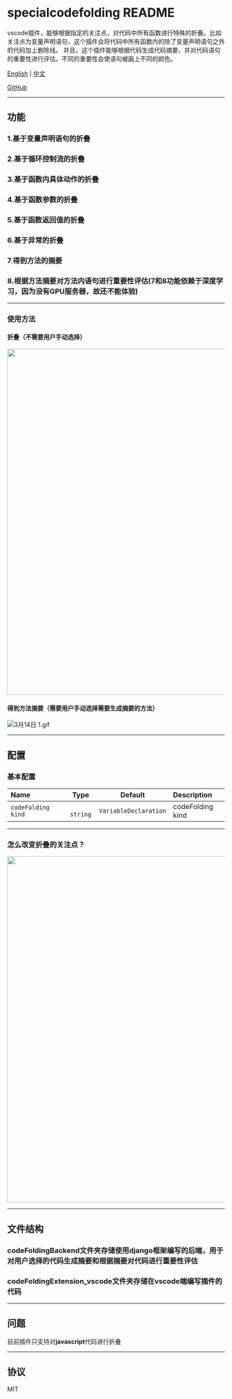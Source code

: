 # specialcodefolding README
vscode插件，能够根据指定的关注点，对代码中所有函数进行特殊的折叠。比如关注点为变量声明语句，这个插件会将代码中所有函数内的除了变量声明语句之外的代码加上删除线。
并且，这个插件能够根据代码生成代码摘要，并对代码语句的重要性进行评估。不同的重要性会使语句被画上不同的颜色。

[English](./README.md) | [中文](./README.zh-CN.md)

[GitHub](https://github.com/WangQianao/vscode-specialcodefolding)

---

## 功能

### 1.基于变量声明语句的折叠
### 2.基于循环控制流的折叠
### 3.基于函数内具体动作的折叠
### 4.基于函数参数的折叠
### 5.基于函数返回值的折叠
### 6.基于异常的折叠
### 7.得到方法的摘要
### 8.根据方法摘要对方法内语句进行重要性评估(7和8功能依赖于深度学习，因为没有GPU服务器，故还不能体验)

---

### 使用方法

#### 折叠（不需要用户手动选择）

<img width="800" src="https://s2.loli.net/2022/11/16/gXJhTmyDY7fuFV3.gif" >


#### 得到方法摘要（需要用户手动选择需要生成摘要的方法）

![3月14日 _1_.gif](https://s2.loli.net/2023/03/14/4YkbKATmGrhQXLM.gif)

---

## 配置

### 基本配置

| Name                 |   Type    | Default                | Description      |
| :------------------- | :-------: | :-------------------:  | :--------------- |
| `codeFolding kind  ` | ` string` | `VariableDeclaration`  | codeFolding kind |

---

### 怎么改变折叠的关注点？
<img width="800" src="https://s2.loli.net/2022/11/16/95KSC1oRVdnbgG3.gif" >

---

## 文件结构

### codeFoldingBackend文件夹存储使用django框架编写的后端，用于对用户选择的代码生成摘要和根据摘要对代码进行重要性评估

### codeFoldingExtension_vscode文件夹存储在vscode端编写插件的代码

---


## 问题

目前插件只支持对**javascript**代码进行折叠

---

## 协议

MIT
